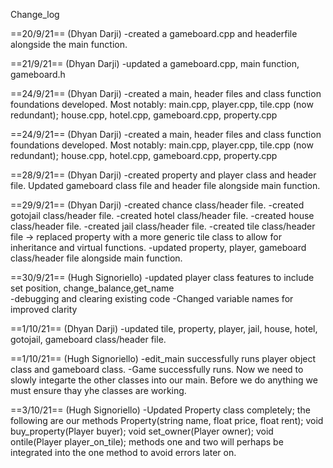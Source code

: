 Change_log

==20/9/21== (Dhyan Darji)
-created a gameboard.cpp and headerfile alongside the main function.

==21/9/21== (Dhyan Darji)
-updated a gameboard.cpp, main function, gameboard.h

==24/9/21== (Dhyan Darji)
-created a main, header files and class function foundations developed. 
Most notably: main.cpp, player.cpp, tile.cpp (now redundant); house.cpp, hotel.cpp, gameboard.cpp, property.cpp


==24/9/21== (Dhyan Darji)
-created a main, header files and class function foundations developed. 
Most notably: main.cpp, player.cpp, tile.cpp (now redundant); house.cpp, hotel.cpp, gameboard.cpp, property.cpp

==28/9/21== (Dhyan Darji)
-created property and player class and header file. Updated gameboard class file and header file alongside main function.

==29/9/21== (Dhyan Darji)
-created chance class/header file. 
-created gotojail class/header file.
-created hotel class/header file.
-created house class/header file.
-created jail class/header file.
-created tile class/header file -> replaced property with a more generic tile class to allow for inheritance and virtual functions.
-updated property, player, gameboard class/header file alongside main function.

==30/9/21== (Hugh Signoriello)
-updated player class features to include set position, change_balance,get_name  
-debugging and clearing existing code
-Changed variable names for improved clarity

==1/10/21== (Dhyan Darji)
-updated tile, property, player, jail, house, hotel, gotojail, gameboard class/header file.

==1/10/21== (Hugh Signoriello)
-edit_main successfully runs player object class and gameboard class. 
-Game successfully runs. Now we need to slowly integarte the other classes into our main. Before we do anything we must ensure thay yhe classes are working. 

==3/10/21== (Hugh Signoriello)
-Updated Property class completely; the following are our methods
Property(string name, float price, float rent);
        void buy_property(Player buyer);
        void set_owner(Player owner);
        void ontile(Player player_on_tile);
methods one and two will perhaps be integrated into the one method to avoid errors later on. 
